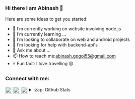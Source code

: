 ### Hi there I am Abinash 👋

<!--
**abinashstack/abinashstack** is a ✨ _special_ ✨ repository because its `README.md` (this file) appears on your GitHub profile.-->

Here are some ideas to get you started:

- 🔭 I’m currently working on website involving node.js
- 🌱 I’m currently learning ...
- 👯 I’m looking to collaborate on web and android projects 
- 🤔 I’m looking for help with backend-api's
- 💬 Ask me about ...
- 📫 How to reach me:abinash.gogoi55@gmail.com
- ⚡ Fun fact: I love travelling 😄

### Connect with me:
[<img align="left" alt="abinashstack | Facebook" width="22px" src="https://cdn.jsdelivr.net/npm/simple-icons@v3/icons/facebook.svg" />][facebook]
[<img align="left" alt="abinashstack | LinkedIn" width="22px" src="https://cdn.jsdelivr.net/npm/simple-icons@v3/icons/linkedin.svg" />][linkedin]
[<img align="left" alt="abinashstack | Instagram" width="22px" src="https://cdn.jsdelivr.net/npm/simple-icons@v3/icons/instagram.svg" />][instagram]

<details>
  <summary>:zap: Github Stats</summary>

  <img align="left" alt="abinashstack's Github Stats" src="[![Abinash's github stats](https://github-readme-stats.vercel.app/api?username=abinashstack)](https://github.com/anuraghazra/github-readme-stats)" />

</details>

[facebook]: https://www.facebook.com/abinash.gogoi.18007
[instagram]:https://www.instagram.com/abinash.gogoi55/
[linkedin]: https://www.linkedin.com/in/abinash-gogoi-1b760a187/
